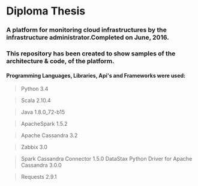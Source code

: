 # Diploma Thesis

### A platform for monitoring cloud infrastructures by the infrastructure administrator.Completed on June, 2016.

### This repository has been created to show samples of the architecture & code, of the platform.


#### Programming Languages, Libraries, Api's and Frameworks were used:

> Python 3.4 

> Scala 2.10.4 

> Java 1.8.0_72-b15 

> ApacheSpark 1.5.2 

> Apache Cassandra 3.2 

> Zabbix 3.0 

> Spark Cassandra Connector 1.5.0 DataStax Python Driver for Apache Cassandra 3.0.0 

> Requests 2.9.1
